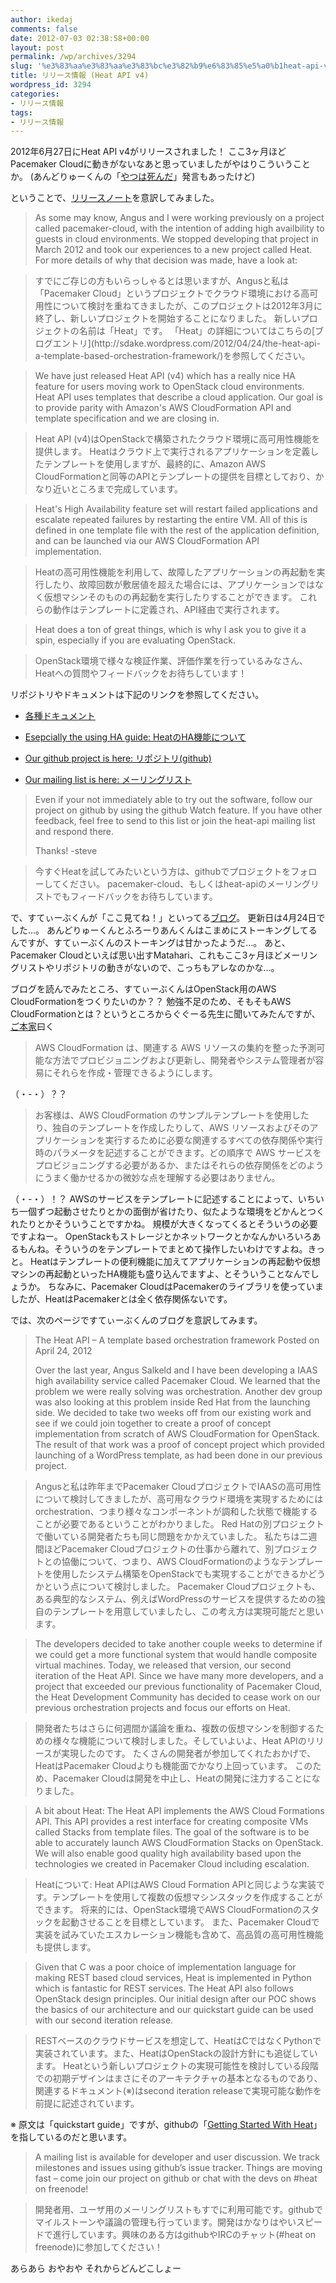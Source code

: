 ```yaml
---
author: ikedaj
comments: false
date: 2012-07-03 02:38:58+00:00
layout: post
permalink: /wp/archives/3294
slug: '%e3%83%aa%e3%83%aa%e3%83%bc%e3%82%b9%e6%83%85%e5%a0%b1heat-api-v4'
title: リリース情報 (Heat API v4)
wordpress_id: 3294
categories:
- リリース情報
tags:
- リリース情報
---
```


2012年6月27日にHeat API v4がリリースされました！
ここ3ヶ月ほどPacemaker Cloudに動きがないなあと思っていましたがやはりこういうことか。
(あんどりゅーくんの「[やつは死んだ](http://oss.clusterlabs.org/pipermail/pacemaker/2012-June/014346.html)」発言もあったけど)
  

ということで、[リリースノート](http://oss-us-1.clusterlabs.org/pipermail/pcmk-cloud/2012-June/000721.html)を意訳してみました。
  



<blockquote>
As some may know, Angus and I were working previously on a project called pacemaker-cloud, with the intention of adding high availbility to guests in cloud environments. We stopped developing that project in March 2012 and took our experiences to a new project called Heat. For more details of why that decision was made, have a look at: 
</blockquote>




<blockquote>
すでにご存じの方もいらっしゃるとは思いますが、Angusと私は「Pacemaker Cloud」というプロジェクトでクラウド環境における高可用性について検討を重ねてきましたが、このプロジェクトは2012年3月に終了し、新しいプロジェクトを開始することになりました。
新しいプロジェクトの名前は「Heat」です。
「Heat」の詳細についてはこちらの[ブログエントリ](http://sdake.wordpress.com/2012/04/24/the-heat-api-a-template-based-orchestration-framework/)を参照してください。
</blockquote>




<blockquote>
We have just released Heat API (v4) which has a really nice HA feature for users moving work to OpenStack cloud environments. Heat API uses templates that describe a cloud application. Our goal is to provide parity with Amazon's AWS CloudFormation API and template specification and we are closing in.
</blockquote>




<blockquote>
Heat API (v4)はOpenStackで構築されたクラウド環境に高可用性機能を提供します。
Heatはクラウド上で実行されるアプリケーションを定義したテンプレートを使用しますが、最終的に、Amazon AWS CloudFormationと同等のAPIとテンプレートの提供を目標としており、かなり近いところまで完成しています。
</blockquote>




<blockquote>
Heat's High Availability feature set will restart failed applications and escalate repeated failures by restarting the entire VM. All of this is defined in one template file with the rest of the application definition, and can be launched via our AWS CloudFormation API implementation.
</blockquote>




<blockquote>
Heatの高可用性機能を利用して、故障したアプリケーションの再起動を実行したり、故障回数が敷居値を超えた場合には、アプリケーションではなく仮想マシンそのものの再起動を実行したりすることができます。
これらの動作はテンプレートに定義され、API経由で実行されます。
</blockquote>




<blockquote>
Heat does a ton of great things, which is why I ask you to give it a spin, especially if you are evaluating OpenStack.
</blockquote>




<blockquote>
OpenStack環境で様々な検証作業、評価作業を行っているみなさん、Heatへの質問やフィードバックをお待ちしています！
</blockquote>


リポジトリやドキュメントは下記のリンクを参照してください。




  * [各種ドキュメント](https://github.com/heat-api/heat/wiki)



  * [Esepcially the using HA guide: HeatのHA機能について](https://github.com/heat-api/heat/wiki/Using-HA)



  * [Our github project is here: リポジトリ(github)](https://github.com/heat-api)



  * [Our mailing list is here: メーリングリスト](http://lists.heat-api.org/mailman/listinfo/discuss)



  



<blockquote>
Even if your not immediately able to try out the software, follow our project on github by using the github Watch feature. If you have other feedback, feel free to send to this list or join the heat-api mailing list and respond there.

Thanks!
-steve
</blockquote>




<blockquote>
今すぐHeatを試してみたいという方は、githubでプロジェクトをフォローしてください。
pacemaker-cloud、もしくはheat-apiのメーリングリストでもフィードバックをお待ちしています。
</blockquote>


で、すてぃーぶくんが「ここ見てね！」といってる[ブログ](http://sdake.wordpress.com/2012/04/24/the-heat-api-a-template-based-orchestration-framework/)。
更新日は4月24日でした…。
あんどりゅーくんとふろーりあんくんはこまめにストーキングしてるんですが、すてぃーぶくんのストーキングは甘かったようだ…。
あと、Pacemaker Cloudといえば思い出すMatahari、これもここ3ヶ月ほどメーリングリストやリポジトリの動きがないので、こっちもアレなのかな…。
  

ブログを読んでみたところ、すてぃーぶくんはOpenStack用のAWS CloudFormationをつくりたいのか？？
勉強不足のため、そもそもAWS CloudFormationとは？というところからぐぐーる先生に聞いてみたんですが、[ご本家](http://aws.amazon.com/jp/cloudformation/)曰く


<blockquote>
AWS CloudFormation は、関連する AWS リソースの集約を整った予測可能な方法でプロビジョニングおよび更新し、開発者やシステム管理者が容易にそれらを作成・管理できるようにします。
</blockquote>


（・-・）？？


<blockquote>
お客様は、AWS CloudFormation のサンプルテンプレートを使用したり、独自のテンプレートを作成したりして、AWS リソースおよびそのアプリケーションを実行するために必要な関連するすべての依存関係や実行時のパラメータを記述することができます。どの順序で AWS サービスをプロビジョニングする必要があるか、またはそれらの依存関係をどのようにうまく働かせるかの微妙な点を理解する必要はありません。
</blockquote>


（・-・）！？
AWSのサービスをテンプレートに記述することによって、いちいち一個ずつ起動させたりとかの面倒が省けたり、似たような環境をどかんとつくれたりとかそういうことですかね。
規模が大きくなってくるとそういうの必要ですよねー。
OpenStackもストレージとかネットワークとかなんかいろいろあるもんね。そういうのをテンプレートでまとめて操作したいわけですよね。きっと。
Heatはテンプレートの便利機能に加えてアプリケーションの再起動や仮想マシンの再起動といったHA機能も盛り込んでますよ、とそういうことなんでしょうか。
ちなみに、Pacemaker CloudはPacemakerのライブラリを使っていましたが、HeatはPacemakerとは全く依存関係ないです。
  

では、次のページですてぃーぶくんのブログを意訳してみます。



<blockquote>
The Heat API – A template based orchestration framework
Posted on April 24, 2012

Over the last year, Angus Salkeld and I have been developing a IAAS high availability service called Pacemaker Cloud. We learned that the problem we were really solving was orchestration. Another dev group was also looking at this problem inside Red Hat from the launching side. We decided to take two weeks off from our existing work and see if we could join together to create a proof of concept implementation from scratch of AWS CloudFormation for OpenStack. The result of that work was a proof of concept project which provided launching of a WordPress template, as had been done in our previous project. 
</blockquote>




<blockquote>
Angusと私は昨年までPacemaker CloudプロジェクトでIAASの高可用性について検討してきましたが、高可用なクラウド環境を実現するためにはorchestration、つまり様々なコンポーネントが調和した状態で機能することが必要であるということがわかりました。
Red Hatの別プロジェクトで働いている開発者たちも同じ問題をかかえていました。
私たちは二週間ほどPacemaker Cloudプロジェクトの仕事から離れて、別プロジェクトとの協働について、つまり、AWS CloudFormationのようなテンプレートを使用したシステム構築をOpenStackでも実現することができるかどうかという点について検討しました。
Pacemaker Cloudプロジェクトも、ある典型的なシステム、例えばWordPressのサービスを提供するための独自のテンプレートを用意していましたし、この考え方は実現可能だと思います。
</blockquote>




<blockquote>
The developers decided to take another couple weeks to determine if we could get a more functional system that would handle composite virtual machines. Today, we released that version, our second iteration of  the Heat API. Since we have many more developers, and a project that exceeded our previous functionality of Pacemaker Cloud, the Heat Development Community has decided to cease work on our previous orchestration projects and focus our efforts on Heat.
</blockquote>




<blockquote>
開発者たちはさらに何週間か議論を重ね、複数の仮想マシンを制御するための様々な機能について検討しました。そしていよいよ、Heat APIのリリースが実現したのです。
たくさんの開発者が参加してくれたおかげで、HeatはPacemaker Cloudよりも機能面でかなり上回っています。
このため、Pacemaker Cloudは開発を中止し、Heatの開発に注力することになりました。
</blockquote>




<blockquote>
A bit about Heat:  The Heat API implements the AWS Cloud Formations API. This API provides a rest interface for creating composite VMs called Stacks from template files. The goal of the software is to be able to accurately launch AWS CloudFormation Stacks on OpenStack. We will also enable good quality high availability based upon the technologies we created in Pacemaker Cloud including escalation. 
</blockquote>




<blockquote>
Heatについて:
Heat APIはAWS Cloud Formation APIと同じような実装です。テンプレートを使用して複数の仮想マシンスタックを作成することができます。
将来的には、OpenStack環境でAWS CloudFormationのスタックを起動させることを目標としています。
また、Pacemaker Cloudで実装を試みていたエスカレーション機能も含めて、高品質の高可用性機能も提供します。
</blockquote>




<blockquote>
Given that C was a poor choice of implementation language for making REST based cloud services, Heat is implemented in Python which is fantastic for REST services. The Heat API also follows OpenStack design principles. Our initial design after our POC shows the basics of our architecture and our quickstart guide can be used with our second iteration release. 
</blockquote>




<blockquote>
RESTベースのクラウドサービスを想定して、HeatはCではなくPythonで実装されています。また、HeatはOpenStackの設計方針にも追従しています。
Heatという新しいプロジェクトの実現可能性を検討している段階での初期デザインはまさにそのアーキテクチャの基本となるものであり、関連するドキュメント(※)はsecond iteration releaseで実現可能な動作を前提に記述されています。
</blockquote>


※ 原文は「quickstart guide」ですが、githubの「[Getting Started With Heat](https://github.com/heat-api/heat/blob/master/docs/GettingStarted.rst)」を指しているのだと思います。
  



<blockquote>
A mailing list is available for developer and user discussion. We track milestones and issues using github’s issue tracker. Things are moving fast – come join our project on github or chat with the devs on #heat on freenode!
</blockquote>




<blockquote>
開発者用、ユーザ用のメーリングリストもすでに利用可能です。githubでマイルストーンや議論の管理も行っています。開発はかなりはやいスピードで進行しています。興味のある方はgithubやIRCのチャット(#heat on freenode)に参加してください！
</blockquote>


  

あらあら おやおや それからどんどこしょー
